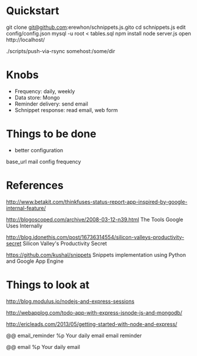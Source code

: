 # Quickstart

   git clone git@github.com:erewhon/schnippets.js.gito
   cd schnippets.js
   edit config/config.json
   mysql -u root < tables.sql
   npm install
   node server.js
   open http://localhost/

   ./scripts/push-via-rsync somehost:/some/dir    <optional if you want to deploy it>

# Knobs

- Frequency: daily, weekly
- Data store: Mongo
- Reminder delivery: send email
- Schnippet response: read email, web form


# Things to be done

- better configuration

base_url
mail config
frequency

# References

http://www.betakit.com/thinkfuses-status-report-app-inspired-by-google-internal-feature/

http://blogoscoped.com/archive/2008-03-12-n39.html  The Tools Google Uses Internally

http://blog.idonethis.com/post/16736314554/silicon-valleys-productivity-secret  Silicon Valley's Productivity Secret

https://github.com/kushal/snippets  Snippets implementation using Python and Google App Engine

# Things to look at

http://blog.modulus.io/nodejs-and-express-sessions

http://webapplog.com/todo-app-with-express-jsnode-js-and-mongodb/

http://ericleads.com/2013/05/getting-started-with-node-and-express/




@@ email_reminder
%p Your daily email email reminder

@@ email
%p Your daily email

